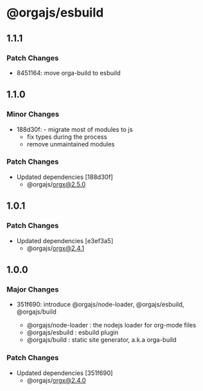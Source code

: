 # @orgajs/esbuild

## 1.1.1

### Patch Changes

- 8451164: move orga-build to esbuild

## 1.1.0

### Minor Changes

- 188d30f: - migrate most of modules to js
  - fix types during the process
  - remove unmaintained modules

### Patch Changes

- Updated dependencies [188d30f]
  - @orgajs/orgx@2.5.0

## 1.0.1

### Patch Changes

- Updated dependencies [e3ef3a5]
  - @orgajs/orgx@2.4.1

## 1.0.0

### Major Changes

- 351f690: introduce @orgajs/node-loader, @orgajs/esbuild, @orgajs/build

  - @orgajs/node-loader : the nodejs loader for org-mode files
  - @orgajs/esbuild : esbuild plugin
  - @orgajs/build : static site generator, a.k.a orga-build

### Patch Changes

- Updated dependencies [351f690]
  - @orgajs/orgx@2.4.0
